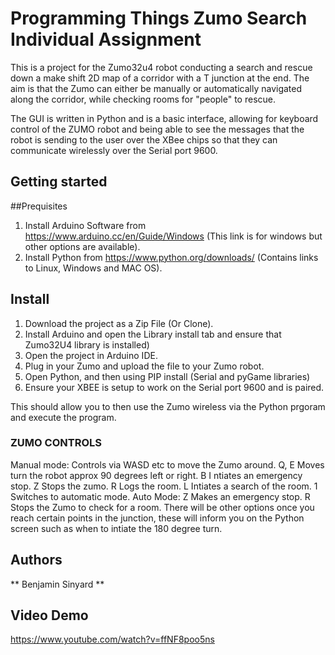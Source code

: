 # Programming Things Zumo Search Individual Assignment

This is a project for the Zumo32u4 robot conducting a search and rescue down a make shift 2D map of a corridor with a T junction at the end.
The aim is that the Zumo can either be manually or automatically navigated along the corridor, while checking rooms for "people" to rescue.

The GUI is written in Python and is a basic interface, allowing for keyboard control of the ZUMO robot and being able to see the messages that
the robot is sending to the user over the XBee chips so that they can communicate wirelessly over the Serial port 9600. 

## Getting started

##Prequisites

1. Install Arduino Software from https://www.arduino.cc/en/Guide/Windows (This link is for windows but other options are available).
2. Install Python from https://www.python.org/downloads/ (Contains links to Linux, Windows and MAC OS).

## Install 

1. Download the project as a Zip File (Or Clone).
2. Install Arduino and open the Library install tab and ensure that Zumo32U4 library is installed)
3. Open the project in Arduino IDE.
4. Plug in your Zumo and upload the file to your Zumo robot.
5. Open Python, and then using PIP install (Serial and pyGame libraries)
6. Ensure your XBEE is setup to work on the Serial port 9600 and is paired.

This should allow you to then use the Zumo wireless via the Python prgoram and execute the program.

### ZUMO CONTROLS ###


Manual mode: 
    Controls via WASD etc to move the Zumo around.
    Q, E Moves turn the robot approx 90 degrees left or right.
    B I ntiates an emergency stop.
    Z Stops the zumo.
    R Logs the room.
    L Intiates a search of the room.
    1 Switches to automatic mode.
Auto Mode:
    Z Makes an emergency stop.
    R Stops the Zumo to check for a room. 
    There will be other options once you reach certain points in the junction, these will inform you on the 
    Python screen such as when to intiate the 180 degree turn.
    
    

## Authors
 ** Benjamin Sinyard ** 

## Video Demo

https://www.youtube.com/watch?v=ffNF8poo5ns
